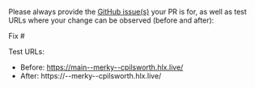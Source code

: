 Please always provide the [GitHub issue(s)](../issues) your PR is for, as well as test URLs where your change can be observed (before and after):

Fix #<gh-issue-id>

Test URLs:
- Before: https://main--merky--cpilsworth.hlx.live/
- After: https://<branch>--merky--cpilsworth.hlx.live/
